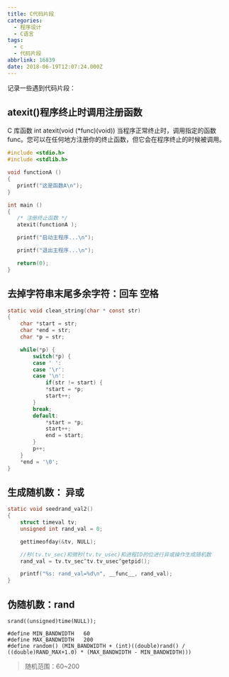 ```yaml
---
title: C代码片段
categories:
  - 程序设计
  - C语言
tags:
  - c
  - 代码片段
abbrlink: 16839
date: 2018-06-19T12:07:24.000Z
---
```


记录一些遇到代码片段：

<!--more-->

## atexit()程序终止时调用注册函数

C 库函数 int atexit(void (*func)(void)) 当程序正常终止时，调用指定的函数 func。您可以在任何地方注册你的终止函数，但它会在程序终止的时候被调用。

``` C
#include <stdio.h>
#include <stdlib.h>

void functionA ()
{
   printf("这是函数A\n");
}

int main ()
{
   /* 注册终止函数 */
   atexit(functionA );

   printf("启动主程序...\n");

   printf("退出主程序...\n");

   return(0);
}
```

## 去掉字符串末尾多余字符：回车 空格

``` C
static void clean_string(char * const str)
{
	char *start = str;
	char *end = str;
	char *p = str;

	while(*p) {
		switch(*p) {
		case ' ':
		case '\r':
		case '\n':
			if(str != start) {
			*start = *p;
			start++;
		}
		break;
		default:
			*start = *p;
			start++;
			end = start;
		}
		p++;
	}
	*end = '\0';
}
```

## 生成随机数： 异或

``` C
static void seedrand_val2()
{
	struct timeval tv;
	unsigned int rand_val = 0;

	gettimeofday(&tv, NULL);

	//秒(tv.tv_sec)和微秒(tv.tv_usec)和进程ID的位进行异或操作生成随机数
	rand_val = tv.tv_sec^tv.tv_usec^getpid();

	printf("%s: rand_val=%d\n", __func__, rand_val);
}
```

## 伪随机数：rand

```
srand((unsigned)time(NULL));

#define MIN_BANDWIDTH   60
#define MAX_BANDWIDTH   200
#define random() (MIN_BANDWIDTH + (int)((double)rand() / ((double)RAND_MAX+1.0) * (MAX_BANDWIDTH - MIN_BANDWIDTH)))
```
> 随机范围：60~200
